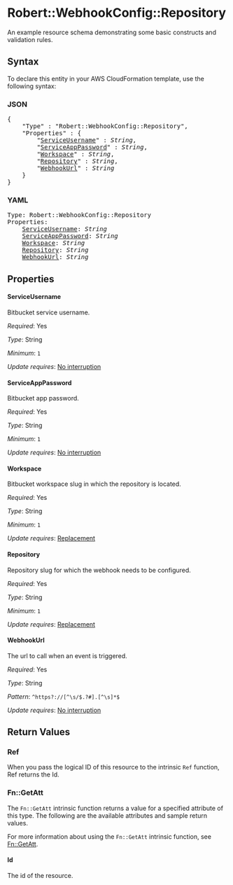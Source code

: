 # Robert::WebhookConfig::Repository

An example resource schema demonstrating some basic constructs and validation rules.

## Syntax

To declare this entity in your AWS CloudFormation template, use the following syntax:

### JSON

<pre>
{
    "Type" : "Robert::WebhookConfig::Repository",
    "Properties" : {
        "<a href="#serviceusername" title="ServiceUsername">ServiceUsername</a>" : <i>String</i>,
        "<a href="#serviceapppassword" title="ServiceAppPassword">ServiceAppPassword</a>" : <i>String</i>,
        "<a href="#workspace" title="Workspace">Workspace</a>" : <i>String</i>,
        "<a href="#repository" title="Repository">Repository</a>" : <i>String</i>,
        "<a href="#webhookurl" title="WebhookUrl">WebhookUrl</a>" : <i>String</i>
    }
}
</pre>

### YAML

<pre>
Type: Robert::WebhookConfig::Repository
Properties:
    <a href="#serviceusername" title="ServiceUsername">ServiceUsername</a>: <i>String</i>
    <a href="#serviceapppassword" title="ServiceAppPassword">ServiceAppPassword</a>: <i>String</i>
    <a href="#workspace" title="Workspace">Workspace</a>: <i>String</i>
    <a href="#repository" title="Repository">Repository</a>: <i>String</i>
    <a href="#webhookurl" title="WebhookUrl">WebhookUrl</a>: <i>String</i>
</pre>

## Properties

#### ServiceUsername

Bitbucket service username.

_Required_: Yes

_Type_: String

_Minimum_: <code>1</code>

_Update requires_: [No interruption](https://docs.aws.amazon.com/AWSCloudFormation/latest/UserGuide/using-cfn-updating-stacks-update-behaviors.html#update-no-interrupt)

#### ServiceAppPassword

Bitbucket app password.

_Required_: Yes

_Type_: String

_Minimum_: <code>1</code>

_Update requires_: [No interruption](https://docs.aws.amazon.com/AWSCloudFormation/latest/UserGuide/using-cfn-updating-stacks-update-behaviors.html#update-no-interrupt)

#### Workspace

Bitbucket workspace slug in which the repository is located.

_Required_: Yes

_Type_: String

_Minimum_: <code>1</code>

_Update requires_: [Replacement](https://docs.aws.amazon.com/AWSCloudFormation/latest/UserGuide/using-cfn-updating-stacks-update-behaviors.html#update-replacement)

#### Repository

Repository slug for which the webhook needs to be configured.

_Required_: Yes

_Type_: String

_Minimum_: <code>1</code>

_Update requires_: [Replacement](https://docs.aws.amazon.com/AWSCloudFormation/latest/UserGuide/using-cfn-updating-stacks-update-behaviors.html#update-replacement)

#### WebhookUrl

The url to call when an event is triggered.

_Required_: Yes

_Type_: String

_Pattern_: <code>^https?://[^\s/$.?#].[^\s]*$</code>

_Update requires_: [No interruption](https://docs.aws.amazon.com/AWSCloudFormation/latest/UserGuide/using-cfn-updating-stacks-update-behaviors.html#update-no-interrupt)

## Return Values

### Ref

When you pass the logical ID of this resource to the intrinsic `Ref` function, Ref returns the Id.

### Fn::GetAtt

The `Fn::GetAtt` intrinsic function returns a value for a specified attribute of this type. The following are the available attributes and sample return values.

For more information about using the `Fn::GetAtt` intrinsic function, see [Fn::GetAtt](https://docs.aws.amazon.com/AWSCloudFormation/latest/UserGuide/intrinsic-function-reference-getatt.html).

#### Id

The id of the resource.

